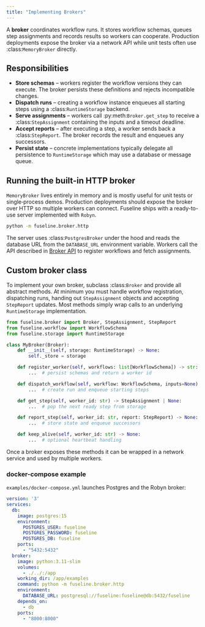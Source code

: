 ```yaml
---
title: "Implementing Brokers"
---
```


A **broker** coordinates workflow runs. It stores workflow schemas,
queues step assignments and records results so workers can cooperate.
Production deployments expose the broker via a network API while unit
tests often use :class:`MemoryBroker` directly.

## Responsibilities

- **Store schemas** – workers register the workflow versions they can
  execute. The broker persists these definitions and rejects incompatible
  changes.
- **Dispatch runs** – creating a workflow instance enqueues all starting
  steps using a :class:`RuntimeStorage` backend.
- **Serve assignments** – workers call :py:meth:`Broker.get_step` to
  receive a :class:`StepAssignment` containing the inputs and a timeout
  deadline.
- **Accept reports** – after executing a step, a worker sends back a
  :class:`StepReport`. The broker records the result and enqueues any
  successors.
- **Persist state** – concrete implementations typically delegate all
  persistence to ``RuntimeStorage`` which may use a database or message
  queue.

## Running the built-in HTTP broker

``MemoryBroker`` lives entirely in memory and is mostly useful for unit
tests or single‑process demos. Production deployments should expose the
broker over HTTP so multiple workers can connect. Fuseline ships with a
ready-to-use server implemented with `Robyn`.

```bash
python -m fuseline.broker.http
```

The server uses :class:`PostgresBroker` under the hood and reads the
database URL from the ``DATABASE_URL`` environment variable. Workers call
the API described in [Broker API](broker-api.md) to register workflows and
fetch assignments.

## Custom broker class

To implement your own broker, subclass :class:`Broker` and provide all
abstract methods. At minimum you must handle workflow registration,
dispatching runs, handing out ``StepAssignment`` objects and accepting
``StepReport`` updates. Most methods simply wrap calls to an underlying
``RuntimeStorage`` implementation.

```python
from fuseline.broker import Broker, StepAssignment, StepReport
from fuseline.workflow import WorkflowSchema
from fuseline.storage import RuntimeStorage

class MyBroker(Broker):
    def __init__(self, storage: RuntimeStorage) -> None:
        self._store = storage

    def register_worker(self, workflows: list[WorkflowSchema]) -> str:
        ...  # persist schemas and return a worker id

    def dispatch_workflow(self, workflow: WorkflowSchema, inputs=None) -> str:
        ...  # create run and enqueue starting steps

    def get_step(self, worker_id: str) -> StepAssignment | None:
        ...  # pop the next ready step from storage

    def report_step(self, worker_id: str, report: StepReport) -> None:
        ...  # store state and enqueue successors

    def keep_alive(self, worker_id: str) -> None:
        ...  # optional heartbeat handling
```

Once a broker exposes these methods it can be wrapped in a network
service and used by multiple workers.

### docker-compose example

``examples/docker-compose.yml`` launches Postgres and the Robyn broker:

```yaml
version: '3'
services:
  db:
    image: postgres:15
    environment:
      POSTGRES_USER: fuseline
      POSTGRES_PASSWORD: fuseline
      POSTGRES_DB: fuseline
    ports:
      - "5432:5432"
  broker:
    image: python:3.11-slim
    volumes:
      - ./../:/app
    working_dir: /app/examples
    command: python -m fuseline.broker.http
    environment:
      DATABASE_URL: postgresql://fuseline:fuseline@db:5432/fuseline
    depends_on:
      - db
    ports:
      - "8000:8000"
```

